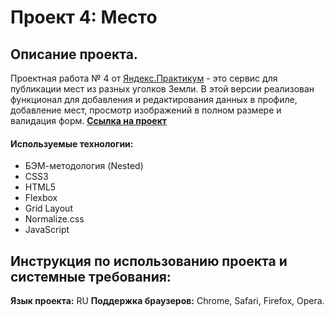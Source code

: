 # Проект 4: Место

## Описание проекта.
Проектная работа № 4 от [Яндекс.Практикум](https://praktikum.yandex.ru/) - это сервис для публикации мест из разных уголков Земли. В этой версии реализован функционал для добавления и редактирования данных в профиле, добавление мест, просмотр изображений в полном размере и валидация форм.
[**Ссылка на проект**](https://rinata0912.github.io/mesto/index.html)
#### Используемые технологии:
* БЭМ-методология (Nested)
* CSS3
* HTML5
* Flexbox
* Grid Layout
* Normalize.css
* JavaScript
## Инструкция по использованию проекта и системные требования:
**Язык проекта:** RU
**Поддержка браузеров:** Chrome, Safari, Firefox, Opera.
